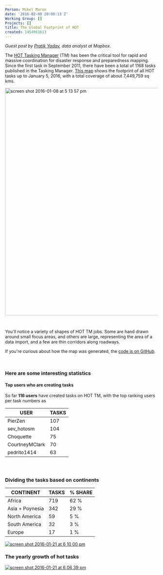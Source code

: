 ```yaml
---
Person: Mikel Maron
date: '2016-02-08 20:00:13 Z'
Working Group: []
Projects: []
title: The Global Footprint of HOT
created: 1454961613
---
```

<p><em>Guest post by <a href="https://twitter.com/prtkydv">Pratik Yadav</a>, data analyst at Mapbox.</em></p><p>The <a href="http://tasks.hotosm.org/">HOT Tasking Manager</a> (TM) has been the critical tool for rapid and massive coordination for disaster response and preparedness mapping. Since the first task in September 2011, there have been a total of 1168 tasks published in the Tasking Manager. <a href="http://pratikyadav.github.io/HOT-Task-Map/#3/22.76/-25.84">This map</a> shows the footprint of all HOT tasks up to January 5, 2016, with a total coverage of about 7,449,759 sq kms.</p><p><a href="https://cloud.githubusercontent.com/assets/12744420/12349576/b6837b2a-bb96-11e5-9588-0363fbcefcc8.png" target="_blank"><img style="max-width: 100%;" src="https://cloud.githubusercontent.com/assets/12744420/12349576/b6837b2a-bb96-11e5-9588-0363fbcefcc8.png" alt="screen shot 2016-01-08 at 5 13 57 pm" width="750"></a></p><p>&nbsp;</p><p>You'll notice a variety of shapes of HOT TM jobs. Some are hand drawn around small focus areas, and others are large, representing the area of a data import, and a few are thin corridors along roadways.</p><p>If you're curious about how the map was generated, the <a href="https://github.com/pratikyadav/HOT-Task-Map">code is on GitHub</a>.</p><p>&nbsp;</p><h3><a id="user-content-here-are-some-interesting-statistics-" class="anchor" href="#here-are-some-interesting-statistics-"></a>Here are some interesting statistics</h3><h4><a id="user-content-top-users-who-are-creating-tasks" class="anchor" href="#top-users-who-are-creating-tasks"></a><strong>Top users who are creating tasks</strong></h4><p>So far <strong>116 users</strong> have created tasks on HOT TM, with the top ranking users per task numbers as</p><table><thead><tr><th>USER</th><th>TASKS</th></tr></thead><tbody><tr><td>PierZen</td><td>107</td></tr><tr><td>sev_hotosm</td><td>104</td></tr><tr><td>Choquette</td><td>75</td></tr><tr><td>CourtneyMClark</td><td>70</td></tr><tr><td>pedrito1414</td><td>63</td></tr></tbody></table><h3>&nbsp;</h3><h3><a id="user-content-dividing-the-tasks-based-on-continents" class="anchor" href="#dividing-the-tasks-based-on-continents"></a>Dividing the tasks based on continents</h3><table><thead><tr><th>CONTINENT</th><th>TASKS</th><th>% SHARE</th></tr></thead><tbody><tr><td>Africa</td><td>719</td><td>62 %</td></tr><tr><td>Asia + Poynesia</td><td>342</td><td>29 %</td></tr><tr><td>North America</td><td>59</td><td>5 %</td></tr><tr><td>South America</td><td>32</td><td>3 %</td></tr><tr><td>Europe</td><td>17</td><td>1 %</td></tr></tbody></table><p><a href="https://cloud.githubusercontent.com/assets/12744420/12480696/3896db5c-c06a-11e5-9669-777eed41a51d.png" target="_blank"><img style="max-width: 100%;" src="https://cloud.githubusercontent.com/assets/12744420/12480696/3896db5c-c06a-11e5-9669-777eed41a51d.png" alt="screen shot 2016-01-21 at 6 10 00 pm"></a></p><h3><a id="user-content-the-yearly-growth-of-hot-tasks" class="anchor" href="#the-yearly-growth-of-hot-tasks"></a>The yearly growth of hot tasks</h3><p><a href="https://cloud.githubusercontent.com/assets/12744420/12480652/ca5de5f4-c069-11e5-8ce1-110d13721846.png" target="_blank"><img style="max-width: 100%;" src="https://cloud.githubusercontent.com/assets/12744420/12480652/ca5de5f4-c069-11e5-8ce1-110d13721846.png" alt="screen shot 2016-01-21 at 6 06 39 pm"></a></p>
